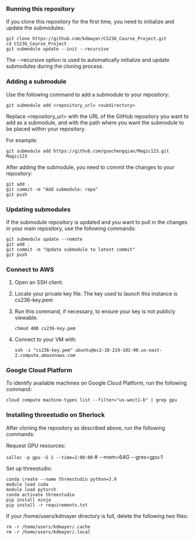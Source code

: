 ### Running this repository

If you clone this repository for the first time, you need to initialize and update the submodules:

```
git clone https://github.com/kdmayer/CS236_Course_Project.git
cd CS236_Course_Project
git submodule update --init --recursive
```

The --recursive option is used to automatically initialize and update submodules during the cloning process.

### Adding a submodule

Use the following command to add a submodule to your repository:

```
git submodule add <repository_url> <subdirectory>
```

Replace <repository_url> with the URL of the GitHub repository you want to add as a submodule, and <subdirectory> with the path where you want the submodule to be placed within your repository.

For example:

```
git submodule add https://github.com/guochengqian/Magic123.git Magic123
```

After adding the submodule, you need to commit the changes to your repository:

```
git add .
git commit -m "Add submodule: repo"
git push
```

### Updating submodules

If the submodule repository is updated and you want to pull in the changes in your main repository, use the following commands:

```
git submodule update --remote
git add .
git commit -m "Update submodule to latest commit"
git push
```

### Connect to AWS

1. Open an SSH client.

2. Locate your private key file. The key used to launch this instance is cs236-key.pem

3. Run this command, if necessary, to ensure your key is not publicly viewable.

    ```chmod 400 cs236-key.pem```

4. Connect to your VM with:

    ```ssh -i "cs236-key.pem" ubuntu@ec2-18-219-102-90.us-east-2.compute.amazonaws.com```

### Google Cloud Platform

To identify available machines on Google Cloud Platform, run the following command:

```cloud compute machine-types list --filter="us-west1-b" | grep gpu```

### Installing threestudio on Sherlock

After cloning the repository as described above, run the following commands:

Request GPU resources: 

   ```salloc -p gpu -G 1 --time=2:00:00``` # --mem=64G --gres=gpu:1

Set up threestudio:

   ```
   conda create --name threestudio python=3.9
   module load cuda
   module load pytorch
   conda activate threestudio
   pip install ninja
   pip install -r requirements.txt
   ```

If your /home/users/kdmayer directory is full, delete the following two files:
   
   ```
   rm -r /home/users/kdmayer/.cache
   rm -r /home/users/kdmayer/.local
   ```